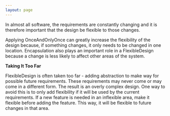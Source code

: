```yaml
---
layout: page
---
```




In almost all software, the requirements are constantly changing and it is therefore important that the design be flexible to those changes.

Applying OnceAndOnlyOnce can greatly increase the flexibility of the design because, if something changes, it only needs to be changed in one location. Encapsulation also plays an important role in a FlexibleDesign because a change is less likely to affect other areas of the system.


**Taking It Too Far**

FlexibleDesign is often taken too far - adding abstraction to make way for possible future requirements. These requirements may never come or may come in a different form. The result is an overly complex design. One way to avoid this is to only add flexibility if it will be used by the current requirements. If a new feature is needed in an inflexible area, make it flexible before adding the feature. This way, it will be flexible to future changes in that area.
